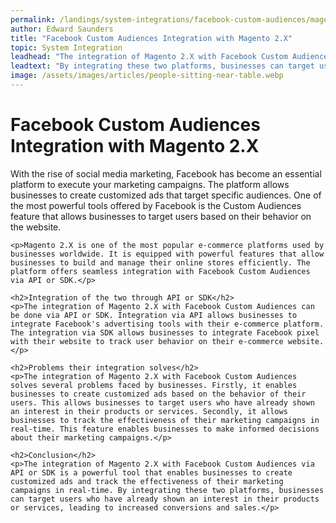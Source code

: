 ```yaml
---
permalink: /landings/system-integrations/facebook-custom-audiences/magento-2-x
author: Edward Saunders
title: "Facebook Custom Audiences Integration with Magento 2.X"
topic: System Integration
leadhead: "The integration of Magento 2.X with Facebook Custom Audiences via API or SDK is a powerful tool that enables businesses to create customized ads and track the effectiveness of their marketing campaigns in real-time"
leadtext: "By integrating these two platforms, businesses can target users who have already shown an interest in their products or services, leading to increased conversions and sales."
image: /assets/images/articles/people-sitting-near-table.webp
---
```

<div class="arttext">	<h1>Facebook Custom Audiences Integration with Magento 2.X</h1>
	<p>With the rise of social media marketing, Facebook has become an essential platform to execute your marketing campaigns. The platform allows businesses to create customized ads that target specific audiences. One of the most powerful tools offered by Facebook is the Custom Audiences feature that allows businesses to target users based on their behavior on the website.</p>

	<p>Magento 2.X is one of the most popular e-commerce platforms used by businesses worldwide. It is equipped with powerful features that allow businesses to build and manage their online stores efficiently. The platform offers seamless integration with Facebook Custom Audiences via API or SDK.</p>

	<h2>Integration of the two through API or SDK</h2>
	<p>The integration of Magento 2.X with Facebook Custom Audiences can be done via API or SDK. Integration via API allows businesses to integrate Facebook's advertising tools with their e-commerce platform. The integration via SDK allows businesses to integrate Facebook pixel with their website to track user behavior on their e-commerce website.</p>

	<h2>Problems their integration solves</h2>
	<p>The integration of Magento 2.X with Facebook Custom Audiences solves several problems faced by businesses. Firstly, it enables businesses to create customized ads based on the behavior of their users. This allows businesses to target users who have already shown an interest in their products or services. Secondly, it allows businesses to track the effectiveness of their marketing campaigns in real-time. This feature enables businesses to make informed decisions about their marketing campaigns.</p>

	<h2>Conclusion</h2>
	<p>The integration of Magento 2.X with Facebook Custom Audiences via API or SDK is a powerful tool that enables businesses to create customized ads and track the effectiveness of their marketing campaigns in real-time. By integrating these two platforms, businesses can target users who have already shown an interest in their products or services, leading to increased conversions and sales.</p>
</div>